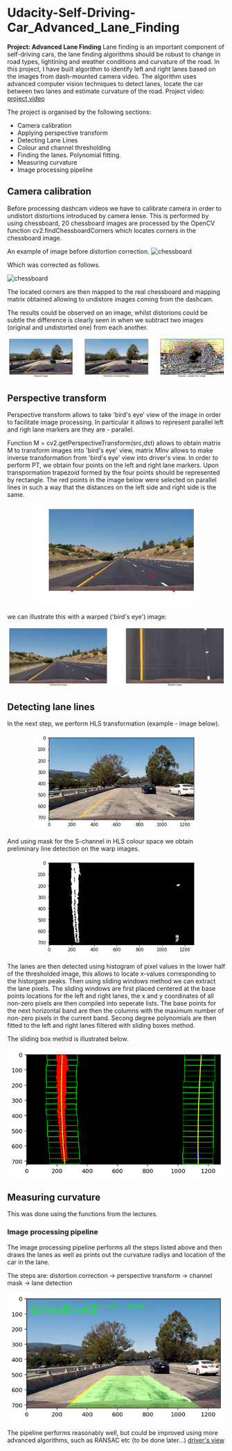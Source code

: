 # Udacity-Self-Driving-Car_Advanced_Lane_Finding
**Project: Advanced Lane Finding** 
Lane finding is an important component of self-driving cars, the lane finding algorithms should be robust to change in road types, lightining and weather conditions and curvature of the road. In this project, I have built algorithm to identify left and right lanes based on the images from dash-mounted camera video. The algorithm uses advanced computer vision techniques to detect lanes, locate the car between two lanes and estimate curvature of the road. Project video: [project video](https://youtu.be/BBVmrYcywHk)

The project is organised by the following sections:

* Camera calibration
* Applying perspective transform
* Detecting Lane Lines
* Colour and channel thresholding
* Finding the lanes. Polynomial fitting.
* Measuring curvature
* Image processing pipeline

## Camera calibration

Before processing dashcam videos we have to calibrate camera in order to undistort distortions introduced by camera lense. This is performed by using chessboard, 20 chessboard images are processed by the OpenCV function cv2.findChessboardCorners which locates corners in the chessboard image.

An example of image before distortion correction.
![chessboard](/images/before_calibration.png)

Which was corrected as follows.

![chessboard](/images/after_calibration.png)

The located corners are then mapped to the real chessboard and mapping matrix obtained allowing to undistore images coming from the dashcam.

The results could be observed on an image, whilst distorions could be subtle the difference is clearly seen in when we subtract two images (original and undistorted one) from each another. 

![distortion correction](/images/example_distortion_correction.png)

## Perspective transform

Perspective transform allows to take 'bird's eye' view of the image in order to facilitate image processing. In particular it allows to represent parallel left and righ lane markers are they are - parallel. 

Function M = cv2.getPerspectiveTransform(src,dst) allows to obtain matrix M to transform images into 'bird's eye' view, matrix MInv allows to make inverse transformation from 'bird's eye' view into driver's view. In order to perform PT, we obtain four points on the left and right lane markers. Upon transpormation trapezoid formed by the four points should be represented by rectangle. The red points in the image below were selected on parallel lines in such a way that the distances on the left side and right side is the same.

<p align="center">
  <img src="images/perspective_transform_calibration.png" alt="perspective transform"/>
</p>

we can illustrate this with a warped ('bird's eye') image:

<p align="center">
  <img src="images/warped_image.png" alt="perspective transform"/>
</p>


## Detecting lane lines

In the next step, we perform HLS transformation (example - image below).

<p align="center">
  <img src="images/HLS_original.png" alt="perspective transform"/>
</p>

And using mask for the S-channel in HLS colour space we obtain preliminary line detection on the warp images.

<p align="center">
  <img src="images/binary_S.png" alt="S-mask in HLS colour space"/>
</p>

The lanes are then detected using histogram of pixel values in the lower half of the thresholded image, this allows to locate x-values corresponding to the historgam peaks. Then using sliding windows method we can extract the lane pixels. The sliding windows are first placed centered at the base points locations for the left and right lanes, the x and y coordinates of all non-zero pixels are then compiled into seperate lists. The base points for the next horizontal band are then the columns with the maximum number of non-zero pixels in the current band. Secong degree polynomials are then fitted to the left and right lanes filtered with sliding boxes method.

The sliding box methid is illustrated below.

<p align="center">
  <img src="images/lane_boxes.png" alt="lane boxes"/>
</p>

## Measuring curvature

This was done using the functions from the lectures.

### Image processing pipeline

The image processing pipeline performs all the steps listed above and then draws the lanes as well as prints out the curvature radiys and location of the car in the lane.

The steps are:
distortion correction -> perspective transform -> channel mask -> lane detection

<p align="center">
  <img src="images/image_pipeline.png" alt="image pipeline"/>
</p>

The pipeline performs reasonably well, but could be improved using more advanced algorithms, such as RANSAC etc (to be done later...) 
[driver's view](https://youtu.be/BBVmrYcywHk)





  


  
